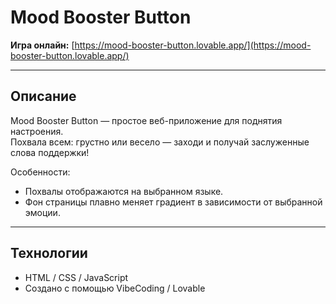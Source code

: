 # Mood Booster Button

**Игра онлайн:** [https://mood-booster-button.lovable.app/](https://mood-booster-button.lovable.app/)

---

## Описание

Mood Booster Button — простое веб-приложение для поднятия настроения.   
Похвала всем: грустно или весело — заходи и получай заслуженные слова поддержки!

Особенности:  
- Похвалы отображаются на выбранном языке.  
- Фон страницы плавно меняет градиент в зависимости от выбранной эмоции.  

---

## Технологии

- HTML / CSS / JavaScript  
- Создано с помощью VibeCoding / Lovable  



